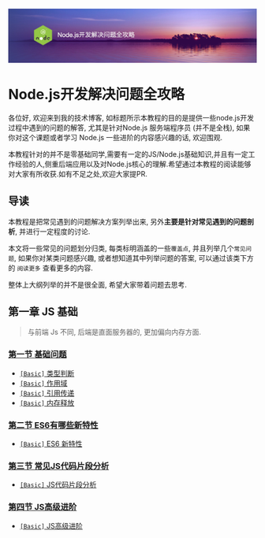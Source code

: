 ![node.js-background](/assets/FE-background.jpg)

# Node.js开发解决问题全攻略

各位好, 欢迎来到我的技术博客, 如标题所示本教程的目的是提供一些node.js开发过程中遇到的问题的解答, 尤其是针对Node.js 服务端程序员 (并不是全栈), 如果你对这个课题或者学习 Node.js 一些进阶的内容感兴趣的话, 欢迎围观.

本教程针对的并不是零基础同学,需要有一定的JS/Node.js基础知识,并且有一定工作经验的人,侧重后端应用以及对Node.js核心的理解.希望通过本教程的阅读能够对大家有所收获.如有不足之处,欢迎大家提PR.

## 导读

本教程是把常见遇到的问题解决方案列举出来, 另外**主要是针对常见遇到的问题剖析**, 并进行一定程度的讨论.

本文将一些常见的问题划分归类, 每类标明涵盖的一些`覆盖点`, 并且列举几个`常见问题`, 如果你对某类问题感兴趣, 或者想知道其中列举问题的答案, 可以通过该类下方的 `阅读更多` 查看更多的内容.

整体上大纲列举的并不是很全面, 希望大家带着问题去思考.

## 第一章 JS 基础

> 与前端 Js 不同, 后端是直面服务器的, 更加偏向内存方面.

### [第一节 基础问题](/sections/zh-cn/common-1.md)

* [`[Basic]` 类型判断](/sections/zh-cn/common-1.md#类型判断)
* [`[Basic]` 作用域](/sections/zh-cn/common-1.md#作用域)
* [`[Basic]` 引用传递](/sections/zh-cn/common-1.md#引用传递)
* [`[Basic]` 内存释放](/sections/zh-cn/common-1.md#内存释放)

### [第二节 ES6有哪些新特性](/sections/zh-cn/common-2.md)

* [`[Basic]` ES6 新特性](/sections/zh-cn/common.md#es6-新特性)

### [第三节 常见JS代码片段分析](/sections/zh-cn/common-3.md)

* [`[Basic]` JS代码片段分析](/sections/zh-cn/common-3.md#js-code分析)

### [第四节 JS高级进阶](/sections/zh-cn/common-4.md)

* [`[Basic]` JS高级进阶](/sections/zh-cn/common-4.md#js高级进阶)

